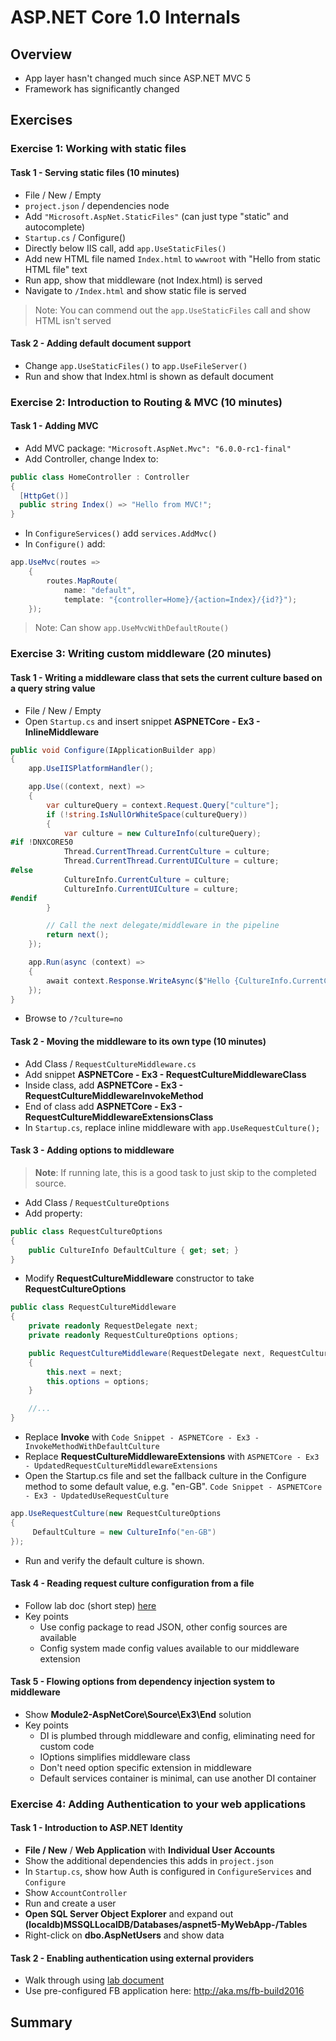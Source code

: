 # ASP.NET Core 1.0 Internals #
## Overview ##
* App layer hasn't changed much since ASP.NET MVC 5
* Framework has significantly changed

## Exercises ##
### Exercise 1: Working with static files ###
#### Task 1 - Serving static files (10 minutes) ####
* File / New / Empty
* `project.json` / dependencies node
* Add `"Microsoft.AspNet.StaticFiles"` (can just type "static" and autocomplete)
* `Startup.cs` / Configure()
* Directly below IIS call, add `app.UseStaticFiles()`
* Add new HTML file named `Index.html` to `wwwroot` with "Hello from static HTML file" text
* Run app, show that middleware (not Index.html) is served
* Navigate to `/Index.html` and show static file is served
 > Note: You can commend out the `app.UseStaticFiles` call and show HTML isn't served

#### Task 2 - Adding default document support ####
* Change `app.UseStaticFiles()` to `app.UseFileServer()`
* Run and show that Index.html is shown as default document

### Exercise 2: Introduction to Routing & MVC (10 minutes) ###
#### Task 1 - Adding MVC ####
* Add MVC package: `"Microsoft.AspNet.Mvc": "6.0.0-rc1-final"`
* Add Controller, change Index to:

```csharp
public class HomeController : Controller
{
  [HttpGet()]
  public string Index() => "Hello from MVC!";
}
```

* In `ConfigureServices()` add `services.AddMvc()`
* In `Configure()` add:

```csharp
app.UseMvc(routes =>
	{
		routes.MapRoute(
			name: "default",
			template: "{controller=Home}/{action=Index}/{id?}");
	});
```
> Note: Can show `app.UseMvcWithDefaultRoute()`

### Exercise 3: Writing custom middleware (20 minutes) ###
#### Task 1 - Writing a middleware class that sets the current culture based on a query string value ####
* File / New / Empty
* Open `Startup.cs` and insert snippet **ASPNETCore - Ex3 - InlineMiddleware**

```csharp
public void Configure(IApplicationBuilder app)
{
    app.UseIISPlatformHandler();

    app.Use((context, next) =>
    {
        var cultureQuery = context.Request.Query["culture"];
        if (!string.IsNullOrWhiteSpace(cultureQuery))
        {
            var culture = new CultureInfo(cultureQuery);
#if !DNXCORE50
            Thread.CurrentThread.CurrentCulture = culture;
            Thread.CurrentThread.CurrentUICulture = culture;
#else
            CultureInfo.CurrentCulture = culture;
            CultureInfo.CurrentUICulture = culture;
#endif
        }

        // Call the next delegate/middleware in the pipeline
        return next();
    });

    app.Run(async (context) =>
    {
        await context.Response.WriteAsync($"Hello {CultureInfo.CurrentCulture.DisplayName}");
    });
}
```

* Browse to `/?culture=no`

#### Task 2 - Moving the middleware to its own type (10 minutes) ####
* Add Class / `RequestCultureMiddleware.cs`
* Add snippet **ASPNETCore - Ex3 - RequestCultureMiddlewareClass**
* Inside class, add **ASPNETCore - Ex3 - RequestCultureMiddlewareInvokeMethod**
* End of class add **ASPNETCore - Ex3 - RequestCultureMiddlewareExtensionsClass**
* In `Startup.cs`, replace inline middleware with `app.UseRequestCulture();`

#### Task 3 - Adding options to middleware ####

> **Note**: If running late, this is a good task to just skip to the completed source.

* Add Class / `RequestCultureOptions`
* Add property:

```csharp
public class RequestCultureOptions
{
	public CultureInfo DefaultCulture { get; set; }
}
```
* Modify **RequestCultureMiddleware** constructor to take **RequestCultureOptions**

```csharp
public class RequestCultureMiddleware
{
    private readonly RequestDelegate next;
    private readonly RequestCultureOptions options;

    public RequestCultureMiddleware(RequestDelegate next, RequestCultureOptions options)
    {
        this.next = next;
        this.options = options;
    }

    //...
}
```

* Replace **Invoke** with `Code Snippet - ASPNETCore - Ex3 - InvokeMethodWithDefaultCulture`
* Replace **RequestCultureMiddlewareExtensions** with `ASPNETCore - Ex3 - UpdatedRequestCultureMiddlewareExtensions`
* Open the Startup.cs file and set the fallback culture in the Configure method to some default value, e.g. "en-GB". `Code Snippet - ASPNETCore - Ex3 - UpdatedUseRequestCulture`

```csharp
app.UseRequestCulture(new RequestCultureOptions
{
     DefaultCulture = new CultureInfo("en-GB")
});
```
* Run and verify the default culture is shown.

#### Task 4 - Reading request culture configuration from a file ####
* Follow lab doc (short step) [here](/Module2-AspNetCore/README.md#task-4---reading-request-culture-configuration-from-a-file)
* Key points
  * Use config package to read JSON, other config sources are available
  * Config system made config values available to our middleware extension

#### Task 5 - Flowing options from dependency injection system to middleware ####
* Show **Module2-AspNetCore\Source\Ex3\End** solution
* Key points
  * DI is plumbed through middleware and config, eliminating need for custom code
  * IOptions simplifies middleware class
  * Don't need option specific extension in middleware
  * Default services container is minimal, can use another DI container

### Exercise 4: Adding Authentication to your web applications ###
#### Task 1 - Introduction to ASP.NET Identity ####
* **File / New** / **Web Application** with **Individual User Accounts**
* Show the additional dependencies this adds in `project.json`
* In `Startup.cs`, show how Auth is configured in `ConfigureServices` and `Configure`
* Show `AccountController`
* Run and create a user
* **Open SQL Server Object Explorer** and expand out **(localdb)MSSQLLocalDB/Databases/aspnet5-MyWebApp-/Tables**
* Right-click on **dbo.AspNetUsers** and show data

#### Task 2 - Enabling authentication using external providers ####
* Walk through using [lab document](/Module2-AspNetCore/README.md#task-2---enabling-authentication-using-external-providers)
* Use pre-configured FB application here: http://aka.ms/fb-build2016

## Summary ##
